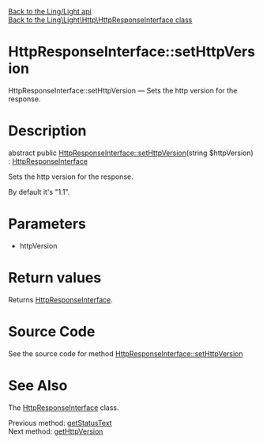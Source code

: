 [Back to the Ling/Light api](https://github.com/lingtalfi/Light/blob/master/doc/api/Ling/Light.md)<br>
[Back to the Ling\Light\Http\HttpResponseInterface class](https://github.com/lingtalfi/Light/blob/master/doc/api/Ling/Light/Http/HttpResponseInterface.md)


HttpResponseInterface::setHttpVersion
================



HttpResponseInterface::setHttpVersion — Sets the http version for the response.




Description
================


abstract public [HttpResponseInterface::setHttpVersion](https://github.com/lingtalfi/Light/blob/master/doc/api/Ling/Light/Http/HttpResponseInterface/setHttpVersion.md)(string $httpVersion) : [HttpResponseInterface](https://github.com/lingtalfi/Light/blob/master/doc/api/Ling/Light/Http/HttpResponseInterface.md)




Sets the http version for the response.

By default it's "1.1".




Parameters
================


- httpVersion

    


Return values
================

Returns [HttpResponseInterface](https://github.com/lingtalfi/Light/blob/master/doc/api/Ling/Light/Http/HttpResponseInterface.md).








Source Code
===========
See the source code for method [HttpResponseInterface::setHttpVersion](https://github.com/lingtalfi/Light/blob/master/Http/HttpResponseInterface.php#L109-L109)


See Also
================

The [HttpResponseInterface](https://github.com/lingtalfi/Light/blob/master/doc/api/Ling/Light/Http/HttpResponseInterface.md) class.

Previous method: [getStatusText](https://github.com/lingtalfi/Light/blob/master/doc/api/Ling/Light/Http/HttpResponseInterface/getStatusText.md)<br>Next method: [getHttpVersion](https://github.com/lingtalfi/Light/blob/master/doc/api/Ling/Light/Http/HttpResponseInterface/getHttpVersion.md)<br>

